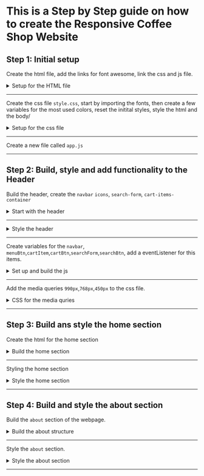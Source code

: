 # This is a Step by Step guide on how to create the Responsive Coffee Shop Website

## Step 1: Initial setup

Create the html file, add the links for font awesome, link the css and js file.

<details>
  <summary>Setup for the HTML file</summary>

```html
<!DOCTYPE html>
<html lang="en">
  <head>
    <meta charset="UTF-8" />
    <meta name="viewport" content="width=device-width, initial-scale=1.0" />
    <!-- FONT AWESOME CDN LINK -->
    <link
      rel="stylesheet"
      href="https://cdnjs.cloudflare.com/ajax/libs/font-awesome/6.5.1/css/all.min.css"
    />
    <!-- CSS FILE LINK -->
    <link rel="stylesheet" href="./css/style.css" />
    <title>Responsive coffee shop Website</title>
  </head>

  <body>
    <!-- JS FILE LINK -->
    <script src="./js/app.js"></script>
  </body>
</html>
```

</details>

---

Create the css file `style.css`, start by importing the fonts, then create a few variables for the most used colors, reset the initital styles, style the html and the body/

<details>
  <summary>Setup for the css file</summary>

```css
@import url("https://fonts.googleapis.com/css2?family=Roboto+Mono:ital,wght@0,100..700;1,100..700&display=swap");

:root {
  --main-color: #d3ad7f;
  --black: #13131a;
  --bg: #010103;
  --white: #fff;
  --border: 0.1rem solid rgba(255, 255, 255, 0.3);
}

* {
  font-family: "Roboto Mono", monospace;
  margin: 0;
  padding: 0;
  box-sizing: border-box;
  outline: none;
  border: none;
  text-decoration: none;
  text-transform: capitalize;
  transition: 0.2s linear;
}

html {
  font-size: 62.5%;
  overflow-x: hidden;
  scroll-padding-top: 9rem;
  scroll-behavior: smooth;
}

html::-webkit-scrollbar {
  width: 0.8rem;
}

html::-webkit-scrollbar-track {
  background: transparent;
}

html::-webkit-scrollbar-thumb {
  background: var(--white);
  border-radius: 5rem;
}

body {
  background: var(--bg);
}
```

</details>

---

Create a new file called `app.js`

---

## Step 2: Build, style and add functionality to the Header

Build the header, create the `navbar` `icons`, `search-form`, `cart-items-container`

<details>
  <summary>Start with the header</summary>

```html
<!-- HEADER SECTION STARTS -->
<header class="header">
  <a href="#" class="logo">
    <img src="./images/logo.png" alt="website logo" />
  </a>

  <nav class="navbar">
    <a href="#home">home</a>
    <a href="#about">about</a>
    <a href="#menu">menu</a>
    <a href="#products">products</a>
    <a href="#review">review</a>
    <a href="#contact">contact</a>
    <a href="#blogs">blogs</a>
  </nav>

  <div class="icons">
    <div class="fas fa-search" id="search-btn"></div>
    <div class="fas fa-shopping-cart" id="cart-btn"></div>
    <div class="fas fa-bars" id="menu-btn"></div>
  </div>

  <div class="search-form">
    <input type="search" id="search-box" placeholder="search here..." />
    <label for="search-box" class="fas fa-search"></label>
  </div>

  <div class="cart-items-container">
    <div class="cart-item">
      <span class="fas fa-times"></span>
      <img src="./images/menu-1.png" alt="" />
      <div class="content">
        <h3>cart item 01</h3>
        <div class="price">$15.99/-</div>
      </div>
    </div>
    <div class="cart-item">
      <span class="fas fa-times"></span>
      <img src="./images/menu-2.png" alt="" />
      <div class="content">
        <h3>cart item 02</h3>
        <div class="price">$15.99/-</div>
      </div>
    </div>
    <div class="cart-item">
      <span class="fas fa-times"></span>
      <img src="./images/menu-3.png" alt="" />
      <div class="content">
        <h3>cart item 03</h3>
        <div class="price">$15.99/-</div>
      </div>
    </div>
    <div class="cart-item">
      <span class="fas fa-times"></span>
      <img src="./images/menu-4.png" alt="" />
      <div class="content">
        <h3>cart item 04</h3>
        <div class="price">$15.99/-</div>
      </div>
    </div>
    <a href="#" class="btn">Checkout now</a>
  </div>
</header>
<!-- HEADER SECTION ENDS -->
```

</details>

---

<details>
  <summary>Style the header</summary>

```css
.header {
  background: var(--bg);
  display: flex;
  align-items: center;
  justify-content: space-between;
  padding: 1rem 2%;
  border-bottom: var(--border);
  position: fixed;
  top: 0;
  left: 0;
  right: 0;
  z-index: 1000;
}

.header .logo img {
  height: 18rem;
}

.header .navbar a {
  margin: 0 1rem;
  font-size: 1.6rem;
  color: var(--white);
}

.header .navbar a:hover {
  color: var(--main-color);
  border-bottom: 0.1rem solid var(--main-color);
  padding-bottom: 0.5rem;
}

.header .icons div {
  color: var(--white);
  cursor: pointer;
  font-size: 2.5rem;
  margin-left: 1rem;
}

.header .icons div:hover {
  color: var(--main-color);
}

#menu-btn {
  display: none;
}

.header .search-form {
  position: absolute;
  top: 115%;
  right: 7%;
  background: var(--white);
  width: 50rem;
  height: 5rem;
  display: flex;
  align-items: center;
  transform: scaleY(0);
  transform-origin: top;
}

.header .search-form.active {
  transform: scaleY(1);
}

.header .search-form input {
  height: 100%;
  width: 100%;
  font-size: 1.6rem;
  color: var(--black);
  padding: 1rem;
  text-transform: none;
}

.header .search-form label {
  cursor: pointer;
  font-size: 2.2rem;
  margin-right: 1.5rem;
  color: var(--black);
}

.header .search-form label:hover {
  color: var(--main-color);
}

.header .cart-items-container {
  position: absolute;
  top: 100%;
  right: -100%;
  height: calc(100vh - 9rem);
  width: 35rem;
  background-color: var(--white);
  padding: 0 1.5rem;
}

.header .cart-items-container.active {
  right: 0;
}

.header .cart-items-container .cart-item {
  position: relative;
  margin: 2rem 0;
  display: flex;
  align-items: center;
  gap: 1.5rem;
}

.header .cart-items-container .cart-item .fa-times {
  position: absolute;
  top: 1rem;
  right: 1rem;
  cursor: pointer;
  color: var(--black);
}

.header .cart-items-container .cart-item .fa-times:hover {
  color: var(--main-color);
}

.header .cart-items-container .cart-item img {
  height: 7rem;
}

.header .cart-items-container .cart-item .content h3 {
  font-size: 2rem;
  color: var(--black);
  padding-bottom: 0.5rem;
}

.header .cart-items-container .cart-item .content .price {
  font-size: 1.5rem;
  color: var(--main-color);
}

.btn {
  margin-top: 1rem;
  display: inline-block;
  padding: 0.9rem 3rem;
  font-size: 1.7rem;
  color: var(--white);
  background: var(--main-color);
  border-radius: 0.5rem;
  cursor: pointer;
}

.btn:hover {
  letter-spacing: 0.2rem;
}

.header .cart-items-container .btn {
  width: 100%;
  text-align: center;
}

section {
  padding: 2rem 7%;
}
```

</details>

---

Create variables for the `navbar`, `menuBtn`,`cartItem`,`cartBtn`,`searchForm`,`searchBtn`, add a eventListener for this items.

<details>
  <summary>Set up and build the js </summary>

```js
let navbar = document.querySelector(".navbar");
let menuBtn = document.querySelector("#menu-btn");

let cartItem = document.querySelector(".cart-items-container");
let cartBtn = document.querySelector("#cart-btn");

let searchForm = document.querySelector(".search-form");
let searchBtn = document.querySelector("#search-btn");

menuBtn.addEventListener("click", () => {
  navbar.classList.toggle("active");
  searchForm.classList.remove("active");
  cartItem.classList.remove("active");
});

cartBtn.addEventListener("click", () => {
  cartItem.classList.toggle("active");
  navbar.classList.remove("active");
  searchForm.classList.remove("active");
});

searchBtn.addEventListener("click", () => {
  searchForm.classList.toggle("active");
  navbar.classList.remove("active");
  cartItem.classList.remove("active");
});

window.onscroll = () => {
  navbar.classList.remove("active");
  searchForm.classList.remove("active");
  cartItem.classList.remove("active");
};
```

</details>

---

Add the media queries `990px`,`768px`,`450px` to the css file.

<details>
  <summary>CSS for the media quries</summary>

```css
/* MEDIA QUERIES */
@media (max-width: 990px) {
  html {
    font-size: 55%;
  }

  .header {
    padding: 1.5rem 2rem;
  }

  section {
    padding: 2rem;
  }
}

@media (max-width: 768px) {
  #menu-btn {
    display: inline-block;
  }

  .header .navbar {
    position: absolute;
    top: 100%;
    right: -100%;
    background: var(--white);
    width: 30rem;
    height: calc(100vh - 9.5rem);
  }

  .header .navbar.active {
    right: 0;
  }

  .header .navbar a {
    color: var(--black);
    display: block;
    margin: 1.5rem;
    padding: 0.5rem;
    font-size: 2rem;
  }

  .header .search-form {
    width: 90%;
    right: 2rem;
  }

  .home {
    /* background-position: left; */
    justify-content: center;
    text-align: center;
  }

  .home .content h3 {
    font-size: 4.5rem;
  }

  .home .content p {
    font-size: 1.5rem;
  }
}

@media (max-width: 450px) {
  html {
    font-size: 55%;
  }
}
```

</details>

---

## Step 3: Build ans style the home section

Create the html for the home section

<details>
  <summary>Build the home section</summary>

```html
<!-- HOME SECTION STARTS -->

<section class="home" id="home">
  <div class="content">
    <h3>fresh coffee in the mornings</h3>
    <p>
      Lorem ipsum dolor sit amet consectetur adipisicing elit. Aspernatur
      facilis harum iste libero recusandae quasi dolor saepe magni possimus
      quibusdam.
    </p>
    <a href="#" class="btn">get yours now</a>
  </div>
</section>

<!-- HOME SECTION ENDS -->
```

</details>

---

Styling the home section

<details>
  <summary>Style the home section</summary>

```css
.home {
  min-height: 100vh;
  display: flex;
  align-items: center;
  background: url(../images/hero-img.png) no-repeat;
  background-size: cover;
  background-position: center;
}

.home .content {
  max-width: 60rem;
}

.home .content h3 {
  font-size: 6rem;
  text-transform: uppercase;
  color: var(--white);
}

.home .content p {
  font-size: 1.6rem;
  font-weight: lighter;
  line-height: 1.8;
  padding: 1rem 0;
  color: var(--white);
}
```

</details>

---

## Step 4: Build and style the about section

Build the `about` section of the webpage.

<details>
  <summary>Build the about structure</summary>

```html
<!-- ABOUT SECTION STARTS -->

<section class="about" id="about">
  <h1 class="heading"><span>about</span> us</h1>

  <div class="row">
    <div class="image">
      <img src="./images/about-img.png" alt="about us" />
    </div>

    <div class="content">
      <h3>what makes our coffee special?</h3>
      <p>
        Lorem ipsum dolor sit amet, consectetur adipisicing elit. Dolor, itaque.
      </p>
      <p>
        Lorem ipsum dolor sit amet consectetur adipisicing elit. Provident ipsa
        molestiae non nesciunt accusantium corrupti!
      </p>
      <a href="#" class="btn">learn more</a>
    </div>
  </div>
</section>

<!-- ABOUT SECTION ENDS -->
```

</details>

---

Style the `about` section.

<details>
  <summary>Style the about section</summary>

```css
.heading {
  text-align: center;
  color: var(--white);
  text-transform: uppercase;
  padding-bottom: 3.5rem;
  font-size: 4rem;
}

.heading span {
  color: var(--main-color);
  text-transform: uppercase;
}

.about .row {
  display: flex;
  align-items: center;
  background: var(--black);
  flex-wrap: wrap;
}

.about .row .image {
  flex: 1 1 45rem;
}

.about .row .image img {
  width: 100%;
}

.about .row .content {
  flex: 1 1 45rem;
  padding: 2rem;
}

.about .row .content h3 {
  font-size: 3rem;
  color: var(--white);
}

.about .row .content p {
  font-size: 1.6rem;
  color: var(--white);
  padding: 1rem 0;
  line-height: 1.8;
}
```

</details>

---
